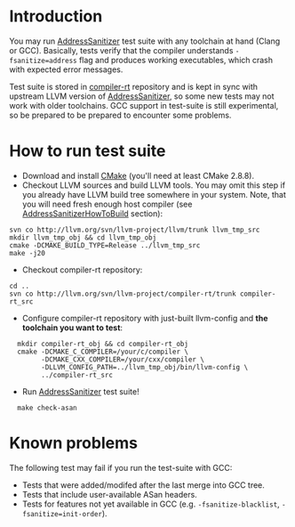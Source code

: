 # Introduction

You may run [AddressSanitizer](AddressSanitizer) test suite with any toolchain at hand (Clang or GCC). Basically, tests verify that the compiler understands `-fsanitize=address` flag and produces working executables, which crash with expected error messages.

Test suite is stored in [compiler-rt](http://compiler-rt.llvm.org) repository
and is kept in sync with upstream LLVM version of [AddressSanitizer](AddressSanitizer), so
some new tests may not work with older toolchains. GCC support in test-suite is still experimental, so be prepared to be prepared to encounter some problems.

# How to run test suite
  * Download and install [CMake](http://cmake.org) (you'll need at least CMake 2.8.8).
  * Checkout LLVM sources and build LLVM tools. You may omit this step if you already have LLVM build tree somewhere in your system. Note, that you will need fresh enough host compiler (see [AddressSanitizerHowToBuild](AddressSanitizerHowToBuild) section):
```
svn co http://llvm.org/svn/llvm-project/llvm/trunk llvm_tmp_src
mkdir llvm_tmp_obj && cd llvm_tmp_obj
cmake -DCMAKE_BUILD_TYPE=Release ../llvm_tmp_src
make -j20
```
  * Checkout compiler-rt repository:
```
cd ..
svn co http://llvm.org/svn/llvm-project/compiler-rt/trunk compiler-rt_src
```
  * Configure compiler-rt repository with just-built llvm-config and **the toolchain you want to test**:
```
  mkdir compiler-rt_obj && cd compiler-rt_obj
  cmake -DCMAKE_C_COMPILER=/your/c/compiler \
        -DCMAKE_CXX_COMPILER=/your/cxx/compiler \
        -DLLVM_CONFIG_PATH=../llvm_tmp_obj/bin/llvm-config \
        ../compiler-rt_src
```
  * Run [AddressSanitizer](AddressSanitizer) test suite!
```
  make check-asan
```

# Known problems
The following test may fail if you run the test-suite with GCC:
  * Tests that were added/modifed after the last merge into GCC tree.
  * Tests that include user-available ASan headers.
  * Tests for features not yet available in GCC (e.g. `-fsanitize-blacklist`, `-fsanitize=init-order`).
